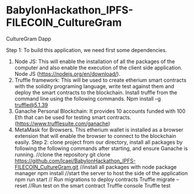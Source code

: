 # BabylonHackathon_IPFS-FILECOIN_CultureGram
CultureGram Dapp

Step 1: To build this application, we need first some dependencies.
1. Node JS: 	This will enable the installation of all the packages of the computer and also enable the execution of the client side application. Node JS (https://nodejs.org/en/download/).
2. Truffle framework: This will be used to create etherium smart contracts with the solidity programing language, write test against them and deploy the smart contracts to the blockchain. Install truffle from the command line using the following commands.
Npm install –g truffle@5.1.39
3. Ganache Personal Blockchain: It provides 10 accounts funded with 100 Eth that can be used for testing smart contracts. (https://www.trufflesuite.com/ganache)
4. MetaMask for Browsers.  This etherium wallet is installed as a browser extension that will enable the browser to connect to the blockchain easily.
Step 2: clone project from our directory, install all packages by following the following commands after starting, and ensure Ganache is running.
//clone the repository
git clone https://github.com/lcaei/BabylonHackathon_IPFS-FILECOIN_CultureGram.git
//install all packages with node package manager
npm install 
//start the server to host the side of the application
npm run start
// Run migrations to deploy contracts
Truffle migrate –reset
//Run test on the smart contract
Truffle console
Truffle test
